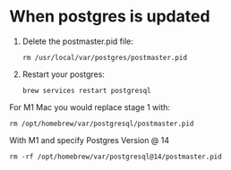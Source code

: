 # When postgres is updated
1. Delete the postmaster.pid file:
    ```
    rm /usr/local/var/postgres/postmaster.pid
    ```
2. Restart your postgres:
    ```
    brew services restart postgresql
    ```


For M1 Mac you would replace stage 1 with:
```
rm /opt/homebrew/var/postgresql/postmaster.pid
```

With M1 and specify Postgres Version @ 14
```
rm -rf /opt/homebrew/var/postgresql@14/postmaster.pid
```
